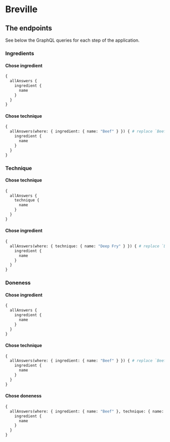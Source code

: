 Breville
========

## The endpoints

See below the GraphQL queries for each step of the application.

### Ingredients

#### Chose ingredient

```graphql
{
  allAnswers {
    ingredient {
      name
    }
  }
}
```

#### Chose technique

```graphql
{
  allAnswers(where: { ingredient: { name: "Beef" } }) { # replace `Beef` with the selection made earlier
    ingredient {
      name
    }
  }
}
```


### Technique

#### Chose technique

```graphql
{
  allAnswers {
    technique {
      name
    }
  }
}
```

#### Chose ingredient

```graphql
{
  allAnswers(where: { technique: { name: "Deep Fry" } }) { # replace `Deep Fry` with the selection made earlier
    ingredient {
      name
    }
  }
}
```


### Doneness

#### Chose ingredient

```graphql
{
  allAnswers {
    ingredient {
      name
    }
  }
}
```

#### Chose technique

```graphql
{
  allAnswers(where: { ingredient: { name: "Beef" } }) { # replace `Beef` with the selection made earlier
    ingredient {
      name
    }
  }
}
```

#### Chose doneness

```graphql
{
  allAnswers(where: { ingredient: { name: "Beef" }, technique: { name: "Deep Fry" }, doneness: { name_not: "" } }) { # replace `Beef` and `Deep Fry` with the selections made earlier
    ingredient {
      name
    }
  }
}
```
